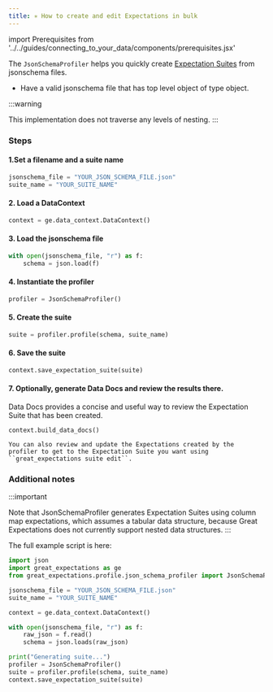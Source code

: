 ```yaml
---
title: ✳ How to create and edit Expectations in bulk
---
```


import Prerequisites from '../../guides/connecting_to_your_data/components/prerequisites.jsx'

The `JsonSchemaProfiler` helps you quickly create [Expectation Suites](/docs/reference/expectation-suite-operations) from jsonschema files.

<Prerequisites>

* Have a valid jsonschema file that has top level object of type object.

</Prerequisites>

:::warning

This implementation does not traverse any levels of nesting.
:::

### Steps

#### 1.Set a filename and a suite name

````python
jsonschema_file = "YOUR_JSON_SCHEMA_FILE.json"
suite_name = "YOUR_SUITE_NAME"
````

#### 2. Load a DataContext

````python
context = ge.data_context.DataContext()
````

#### 3. Load the jsonschema file

````python
with open(jsonschema_file, "r") as f:
    schema = json.load(f)
````

#### 4. Instantiate the profiler

````python
profiler = JsonSchemaProfiler()
````

#### 5. Create the suite

````python
suite = profiler.profile(schema, suite_name)
````
#### 6. Save the suite

````python
context.save_expectation_suite(suite)
````

#### 7. Optionally, generate Data Docs and review the results there.

Data Docs provides a concise and useful way to review the Expectation Suite that has been created.

````console
context.build_data_docs()

You can also review and update the Expectations created by the profiler to get to the Expectation Suite you want using ``great_expectations suite edit``.
````

### Additional notes

:::important

Note that JsonSchemaProfiler generates Expectation Suites using column map expectations, which assumes a tabular data structure, because Great Expectations does not currently support nested data structures.
:::

The full example script is here:

````python
import json
import great_expectations as ge
from great_expectations.profile.json_schema_profiler import JsonSchemaProfiler

jsonschema_file = "YOUR_JSON_SCHEMA_FILE.json"
suite_name = "YOUR_SUITE_NAME"

context = ge.data_context.DataContext()

with open(jsonschema_file, "r") as f:
    raw_json = f.read()
    schema = json.loads(raw_json)

print("Generating suite...")
profiler = JsonSchemaProfiler()
suite = profiler.profile(schema, suite_name)
context.save_expectation_suite(suite)
````

